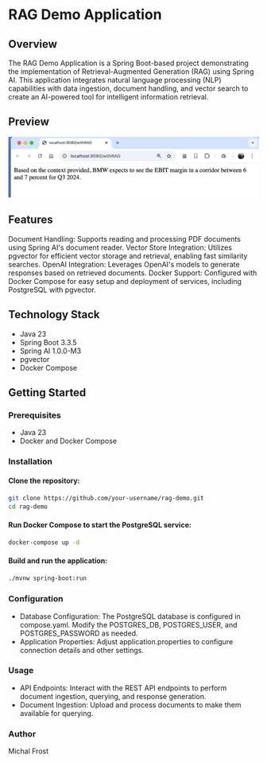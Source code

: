 # RAG Demo Application


## Overview
The RAG Demo Application is a Spring Boot-based project demonstrating the implementation of Retrieval-Augmented Generation (RAG) using Spring AI. This application integrates natural language processing (NLP) capabilities with data ingestion, document handling, and vector search to create an AI-powered tool for intelligent information retrieval.


## Preview
![screen1.png](src/main/resources/static/screen1.png)


## Features
Document Handling: Supports reading and processing PDF documents using Spring AI's document reader.
Vector Store Integration: Utilizes pgvector for efficient vector storage and retrieval, enabling fast similarity searches.
OpenAI Integration: Leverages OpenAI's models to generate responses based on retrieved documents.
Docker Support: Configured with Docker Compose for easy setup and deployment of services, including PostgreSQL with pgvector.

## Technology Stack
- Java 23
- Spring Boot 3.3.5
- Spring AI 1.0.0-M3
- pgvector
- Docker Compose

## Getting Started

### Prerequisites
- Java 23
- Docker and Docker Compose

### Installation

#### Clone the repository:

``` bash
git clone https://github.com/your-username/rag-demo.git
cd rag-demo
```

#### Run Docker Compose to start the PostgreSQL service:

``` bash
docker-compose up -d
``` 

#### Build and run the application:

``` bash
./mvnw spring-boot:run
``` 

### Configuration
- Database Configuration: The PostgreSQL database is configured in compose.yaml. Modify the POSTGRES_DB, POSTGRES_USER, and POSTGRES_PASSWORD as needed.
- Application Properties: Adjust application.properties to configure connection details and other settings.

### Usage
- API Endpoints: Interact with the REST API endpoints to perform document ingestion, querying, and response generation.
- Document Ingestion: Upload and process documents to make them available for querying.

### Author
Michal Frost
